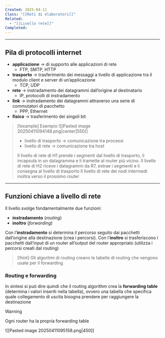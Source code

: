 ```yaml
---
Created: 2025-04-11
Class: "[[Reti di elaboratori]]"
Related:
  - "[[Livello rete]]"
Completed:
---
```

---
## Pila di protocolli internet
- **applicazione** → di supporto alle applicazioni di rete
	- FTP, SMTP, HTTP
- **trasporto** → trasferimento dei messaggi a livello di applicazione tra il modulo client e server di un’applicazione
	- TCP, UDP
- **rete** → instradamento dei datagrammi dall’origine al destinatario
	- IP, protocolli di instradamento
- **link** → instradamento dei datagrammi attraverso una serie di commutatori di pacchetto
	- PPP, Ethernet
- **fisico** → trasferimento dei singoli bit

>[!example] Esempio
>![[Pasted image 20250411094148.png|center|550]]
>
>- livello di trasporto → comunicazione tra processi
>- livello di rete → comunicazione tra host
>
>Il livello di rete di $\text{H1}$ prende i segmenti dal livello di trasporto, li incapsula in un datagramma e li tramette al router più vicino. Il livello di rete di $\text{H2}$ riceve i datagrammi da $\text{R7}$, estrae i segmenti e li consegna al livello di trasporto
>Il livello di rete dei nodi intermedi inoltra verso il prossimo router

---
## Funzioni chiave a livello di rete
Il livello svolge fondamentalmente due funzioni:
- **instradamento** (*routing*)
- **inoltro** (*forwarding*)

Con l’**instradamento** si determina il percorso seguito dai pacchetti dall’origine alla destinazione (crea i percorsi). Con l’**inoltro** si trasferiscono i pacchetti dall’input di un router all’output del router appropriato (utilizza i percorsi creati dal routing)

>[!hint]
>Gli algoritmi di routing creano le tabelle di routing che vengono usate per il forwarding

### Routing e forwarding
In sintesi si può dire quindi che il routing algorithm crea la **forwarding table** (determina i valori inseriti nella tabella), ovvero una tabella che specifica quale collegamento di uscita bisogna prendere per raggiungere la destinazione

>[!warning]
>Ogni router ha la propria forwarding table

![[Pasted image 20250411095158.png|450]]

	